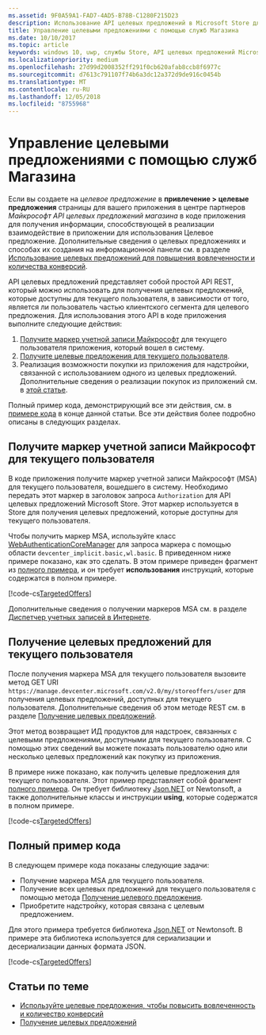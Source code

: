 ```yaml
---
ms.assetid: 9F0A59A1-FAD7-4AD5-B78B-C1280F215D23
description: Использование API целевых предложений в Microsoft Store для заявки на целевые предложения, доступные для данного пользователя вашего приложения.
title: Управление целевыми предложениями с помощью служб Магазина
ms.date: 10/10/2017
ms.topic: article
keywords: windows 10, uwp, службы Store, API целевых предложений Microsoft Store, целевые предложения
ms.localizationpriority: medium
ms.openlocfilehash: 27d99d2008352ff291f0cb620afab8ccb8f6977c
ms.sourcegitcommit: d7613c791107f74b6a3dc12a372d9de916c0454b
ms.translationtype: MT
ms.contentlocale: ru-RU
ms.lasthandoff: 12/05/2018
ms.locfileid: "8755968"
---
```

# <a name="manage-targeted-offers-using-store-services"></a>Управление целевыми предложениями с помощью служб Магазина

Если вы создаете на *целевое предложение* в **привлечение > целевые предложения** страницы для вашего приложения в центре партнеров *Майкрософт API целевых предложений магазина* в коде приложения для получения информации, способствующей в реализации взаимодействие в приложении для использования Целевое предложение. Дополнительные сведения о целевых предложениях и способах их создания на информационной панели см. в разделе [Использование целевых предложений для повышения вовлеченности и количества конверсий](../publish/use-targeted-offers-to-maximize-engagement-and-conversions.md).

API целевых предложений представляет собой простой API REST, который можно использовать для получения целевых предложений, которые доступны для текущего пользователя, в зависимости от того, является ли пользователь частью клиентского сегмента для целевого предложения. Для использования этого API в коде приложения выполните следующие действия:

1.  [Получите маркер учетной записи Майкрософт](#obtain-a-microsoft-account-token) для текущего пользователя приложения, который вошел в систему.
2.  [Получите целевые предложения для текущего пользователя](#get-targeted-offers).
3.  Реализация возможности покупки из приложения для надстройки, связанной с использованием одного из целевых предложений. Дополнительные сведения о реализации покупок из приложений см. в [этой статье](enable-in-app-purchases-of-apps-and-add-ons.md).

Полный пример кода, демонстрирующий все эти действия, см. в [примере кода](#code-example) в конце данной статьи. Все эти действия более подробно описаны в следующих разделах.

<span id="obtain-a-microsoft-account-token" />

## <a name="get-a-microsoft-account-token-for-the-current-user"></a>Получите маркер учетной записи Майкрософт для текущего пользователя

В коде приложения получите маркер учетной записи Майкрософт (MSA) для текущего пользователя, вошедшего в систему. Необходимо передать этот маркер в заголовок запроса ```Authorization``` для API целевых предложений Microsoft Store. Этот маркер используется в Store для получения целевых предложений, которые доступны для текущего пользователя.

Чтобы получить маркер MSA, используйте класс [WebAuthenticationCoreManager](https://docs.microsoft.com/uwp/api/windows.security.authentication.web.core.webauthenticationcoremanager) для запроса маркера с помощью области ```devcenter_implicit.basic,wl.basic```. В приведенном ниже примере показано, как это сделать. В этом примере приведен фрагмент из [полного примера](#code-example), и он требует **использования** инструкций, которые содержатся в полном примере.

[!code-cs[TargetedOffers](./code/StoreServicesExamples_TargetedOffers/cs/TargetedOffers.cs#GetMSAToken)]

Дополнительные сведения о получении маркеров MSA см. в разделе [Диспетчер учетных записей в Интернете](../security/web-account-manager.md).

<span id="get-targeted-offers" />

## <a name="get-the-targeted-offers-for-the-current-user"></a>Получение целевых предложений для текущего пользователя

После получения маркера MSA для текущего пользователя вызовите метод GET URI ```https://manage.devcenter.microsoft.com/v2.0/my/storeoffers/user``` для получения целевых предложений, доступных для текущего пользователя. Дополнительные сведения об этом методе REST см. в разделе [Получение целевых предложений](get-targeted-offers.md).

Этот метод возвращает ИД продуктов для надстроек, связанных с целевыми предложениями, доступными для текущего пользователя. С помощью этих сведений вы можете показать пользователю одно или несколько целевых предложений как покупку из приложения.

В примере ниже показано, как получить целевые предложения для текущего пользователя. Этот пример представляет собой фрагмент [полного примера](#code-example). Он требует библиотеку [Json.NET](http://www.newtonsoft.com/json) от Newtonsoft, а также дополнительные классы и инструкции **using**, которые содержатся в полном примере.

[!code-cs[TargetedOffers](./code/StoreServicesExamples_TargetedOffers/cs/TargetedOffers.cs#GetTargetedOffers)]

<span id="code-example" />

## <a name="complete-code-example"></a>Полный пример кода

В следующем примере кода показаны следующие задачи:

* Получение маркера MSA для текущего пользователя.
* Получение всех целевых предложений для текущего пользователя с помощью метода [Получение целевого предложения](get-targeted-offers.md).
* Приобретите надстройку, которая связана с целевым предложением.

Для этого примера требуется библиотека [Json.NET](http://www.newtonsoft.com/json) от Newtonsoft. В примере эта библиотека используется для сериализации и десериализации данных формата JSON.

[!code-cs[TargetedOffers](./code/StoreServicesExamples_TargetedOffers/cs/TargetedOffers.cs#GetTargetedOffersSample)]

## <a name="related-topics"></a>Статьи по теме

* [Используйте целевые предложения, чтобы повысить вовлеченность и количество конверсий](../publish/use-targeted-offers-to-maximize-engagement-and-conversions.md)
* [Получение целевых предложений](get-targeted-offers.md)
